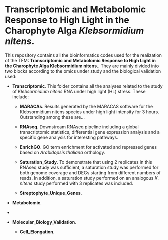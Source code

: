# Transcriptomic and Metabolomic Response to High Light in the Charophyte Alga *Klebsormidium nitens*.

This repository contains all the bioinformatics codes used for the realization of the TFM: **Transcriptomic and Metabolomic Response to High Light in the Charophyte Alga Klebsormidium nitens.**. They are mainly divided into two blocks according to the omics under study and the biological validation used:

- **Transcriptomic**. This folder contains all the analyses related to the study of *Klebsormidium nitens* RNA under high light (HL) stress. These include:

  - **MARACAs**. Results generated by the MARACAS software for the Klebsormidium nitens species under high light intensity for 3 hours. Outstanding among these are... 
  
  - **RNAseq**. Downstream RNAseq pipeline including a global transcriptomic statistics, differential gene expression analysis and a specific gene analysis for interesting pathways.

  - **EnrichGO**. GO term enrichment for activated and repressed genes based on *Arabidopsis thaliana* orthology.

  - **Saturation_Study**. To demonstrate that using 2 replicates in this RNAseq study was sufficient, a saturation study was performed for both genome coverage and DEGs starting from different numbers of reads. In addition, a saturation study performed on an analogous *K. nitens* study performed with 3 replicates was included.

  - **Streptophyte_Unique_Genes**.


- **Metabolomic**.
-
- **Molecular_Biology_Validation**.

  - **Cell_Elongation**.
